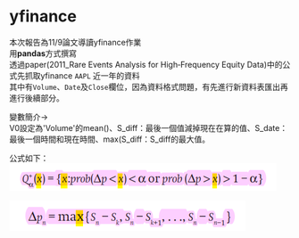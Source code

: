 # yfinance
本次報告為11/9論文導讀yfinance作業  
用**pandas**方式撰寫  
透過paper(2011_Rare Events Analysis for High‐Frequency Equity Data)中的公式先抓取yfinance ` AAPL ` 近一年的資料  
其中有` Volume `、` Date `及` Close `欄位，因為資料格式問題，有先進行新資料表匯出再進行後續部分。  

變數簡介->   
V0設定為'Volume'的mean()、S_diff：最後一個值減掉現在在算的值、S_date：最後一個時間和現在時間、max(S_diff：S_diff的最大值。  

公式如下：  
![圖片參考名稱](https://github.com/hsuyuandong/yfinance/blob/08fc854ab1bccca65c77a9b5fd4eafe42566fb66/%E4%B8%8B%E8%BC%89%20(1).png)  

![圖片參考名稱](https://github.com/hsuyuandong/yfinance/blob/ca6556c9b74ad3699782df2153c0afe095ba3d57/%E4%B8%8B%E8%BC%89.png)
